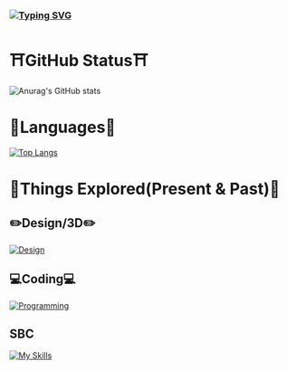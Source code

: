 ### [![Typing SVG](https://readme-typing-svg.demolab.com?font=Mochiy+Pop+One&size=23&duration=2100&pause=500&color=FFB6C1&vCenter=true&width=435&lines=%E3%81%93%E3%82%93%E3%81%AB%E3%81%A1%E3%81%AF+%E0%B8%85%5E%E2%87%80%EF%BB%8C%E2%86%BC%5E%E0%B8%85)](https://git.io/typing-svg)

# ⛩️GitHub Status⛩️
![Anurag's GitHub stats](https://github-readme-stats.vercel.app/api?username=k3rokami&show_icons=true&theme=radical&count_private=true)

# 🎏Languages🎏
[![Top Langs](https://github-readme-stats.vercel.app/api/top-langs/?username=k3rokami&layout=compact&theme=radical&count_private=true&show_icons=true)](https://github.com/anuraghazra/github-readme-stats)

# 🦈Things Explored(Present & Past)🦈
## ✏️Design/3D✏️
[![Design](https://skillicons.dev/icons?i=unity,blender,ps,figma,bootstrap,html,css)](https://skillicons.dev)
## 💻Coding‍💻
[![Programming](https://skillicons.dev/icons?i=py,bots,js,flask,sqlite,cs)](https://skillicons.dev)
## SBC
[![My Skills](https://skillicons.dev/icons?i=arduino,raspberrypi)](https://skillicons.dev)
<!--
**honghongleong/honghongleong** is a ✨ _special_ ✨ repository because its `README.md` (this file) appears on your GitHub profile.

Here are some ideas to get you started:

- 🔭 I’m currently working on ...
- 🌱 I’m currently learning ...
- 👯 I’m looking to collaborate on ...
- 🤔 I’m looking for help with ...
- 💬 Ask me about ...
- 📫 How to reach me: ...
- 😄 Pronouns: ...
- ⚡ Fun fact: ...
-->
